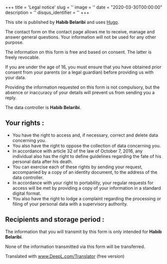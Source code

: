 +++
title = 'Legal notice'
slug = ''
image = ''
date = "2020-03-30T00:00:00"
description = ''
disqus_identifier = ''
+++

This site is published by **Habib Belaribi** and uses [Hugo](https://gohugo.io).

The contact form on the contact page allows me to receive, manage and answer general questions. Your information will not be used for any other purpose.

The information on this form is free and based on consent. The latter is freely revocable.

If you are under the age of 16, you must ensure that you have obtained prior consent from your parents (or a legal guardian) before providing us with your data.

Providing the information requested on this form is not compulsory, but the absence or inaccuracy of your details will prevent us from sending you a reply.

The data controller is **Habib Belaribi**.

## Your rights :

- You have the right to access and, if necessary, correct and delete data concerning you.
- You also have the right to oppose the collection of data concerning you.
- In accordance with article 32 of the law of October 7, 2016, any individual also has the right to define guidelines regarding the fate of his personal data after his death.
- You can exercise each of these rights by sending your request, accompanied by a copy of an identity document, to the address of the data controller.
- In accordance with your right to portability, your regular requests for access will be met by providing a copy of your information in a standard digital format.
- You also have the right to lodge a complaint regarding the processing or filing of your personal data with a supervisory authority.

## Recipients and storage period :

The information that you will transmit by this form is only intended for **Habib Belaribi**.

None of the information transmitted via this form will be transferred.

Translated with www.DeepL.com/Translator (free version)
